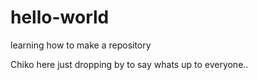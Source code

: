 # hello-world
learning how to make a repository

Chiko here just dropping by to say whats up to everyone..
